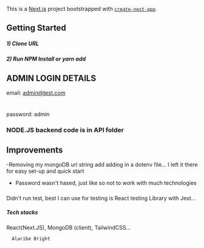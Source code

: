 This is a [Next.js](https://nextjs.org/) project bootstrapped with [`create-next-app`](https://github.com/vercel/next.js/tree/canary/packages/create-next-app).

## Getting Started

##### 1) Clone URL

##### 2) Run NPM Install or yarn add

## ADMIN LOGIN DETAILS
email: admin@test.com
#
password: admin

### NODE.JS backend code is in API folder

## Improvements
-Removing my mongoDB url string add adding in a dotenv file... I left it there for easy set-up and quick start

- Password wasn't hased, just like so not to work with much technologies

#####
Didn't run test, best I can use for testing is React testing Library with Jest...

##### Tech stacks
React(Next.JS), MongoDB (client), TailwindCSS...

```javascript
  Alaribe Bright
```
